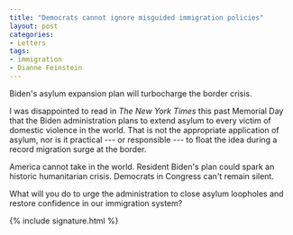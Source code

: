 ```yaml
---
title: "Democrats cannot ignore misguided immigration policies"
layout: post
categories:
- Letters
tags:
- immigration
- Dianne Feinstein
---
```


Biden's asylum expansion plan will turbocharge the border crisis.

I was disappointed to read in *The New York Times* this past Memorial Day that the Biden administration plans to extend asylum to every victim of domestic violence in the world. That is not the appropriate application of asylum, nor is it practical --- or responsible --- to float the idea during a record migration surge at the border.

America cannot take in the world. Resident Biden's plan could spark an historic humanitarian crisis. Democrats in Congress can't remain silent.

What will you do to urge the administration to close asylum loopholes and restore confidence in our immigration system?

{% include signature.html %}
